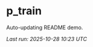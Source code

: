 # p_train

Auto-updating README demo.

<!--START_SECTION:status-->
_Last run: 2025-10-28 10:23 UTC_
<!--END_SECTION:status-->





















































































































































































































































































































































































































































































































































































































































































































































































































































































































































































































































































































































































































































































































































































































































































































































































































